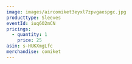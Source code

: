 ```yaml
---
image: images/aircomiket3eyxl7zpvgaespgc.jpg
producttype: Sleeves
eventId: iuq6O2mCN
pricings:
  - quantity: 1
    price: 25
asin: s-HUKXmgLfc
merchandise: comiket
---
```

